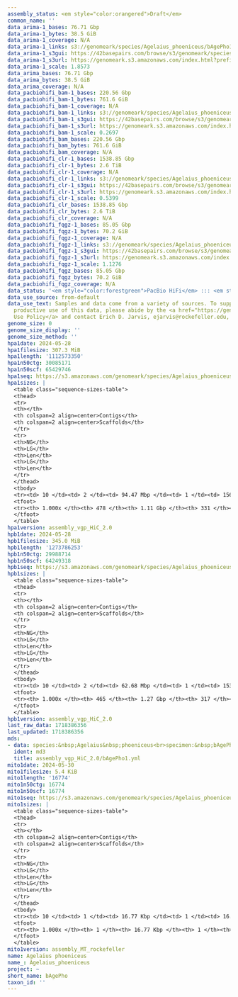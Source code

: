 ```yaml
---
assembly_status: <em style="color:orangered">Draft</em>
common_name: ''
data_arima-1_bases: 76.71 Gbp
data_arima-1_bytes: 38.5 GiB
data_arima-1_coverage: N/A
data_arima-1_links: s3://genomeark/species/Agelaius_phoeniceus/bAgePho1/genomic_data/arima/<br>
data_arima-1_s3gui: https://42basepairs.com/browse/s3/genomeark/species/Agelaius_phoeniceus/bAgePho1/genomic_data/arima/
data_arima-1_s3url: https://genomeark.s3.amazonaws.com/index.html?prefix=species/Agelaius_phoeniceus/bAgePho1/genomic_data/arima/
data_arima-1_scale: 1.8573
data_arima_bases: 76.71 Gbp
data_arima_bytes: 38.5 GiB
data_arima_coverage: N/A
data_pacbiohifi_bam-1_bases: 220.56 Gbp
data_pacbiohifi_bam-1_bytes: 761.6 GiB
data_pacbiohifi_bam-1_coverage: N/A
data_pacbiohifi_bam-1_links: s3://genomeark/species/Agelaius_phoeniceus/bAgePho1/genomic_data/pacbio_hifi/<br>
data_pacbiohifi_bam-1_s3gui: https://42basepairs.com/browse/s3/genomeark/species/Agelaius_phoeniceus/bAgePho1/genomic_data/pacbio_hifi/
data_pacbiohifi_bam-1_s3url: https://genomeark.s3.amazonaws.com/index.html?prefix=species/Agelaius_phoeniceus/bAgePho1/genomic_data/pacbio_hifi/
data_pacbiohifi_bam-1_scale: 0.2697
data_pacbiohifi_bam_bases: 220.56 Gbp
data_pacbiohifi_bam_bytes: 761.6 GiB
data_pacbiohifi_bam_coverage: N/A
data_pacbiohifi_clr-1_bases: 1538.85 Gbp
data_pacbiohifi_clr-1_bytes: 2.6 TiB
data_pacbiohifi_clr-1_coverage: N/A
data_pacbiohifi_clr-1_links: s3://genomeark/species/Agelaius_phoeniceus/bAgePho1/genomic_data/pacbio_hifi/<br>
data_pacbiohifi_clr-1_s3gui: https://42basepairs.com/browse/s3/genomeark/species/Agelaius_phoeniceus/bAgePho1/genomic_data/pacbio_hifi/
data_pacbiohifi_clr-1_s3url: https://genomeark.s3.amazonaws.com/index.html?prefix=species/Agelaius_phoeniceus/bAgePho1/genomic_data/pacbio_hifi/
data_pacbiohifi_clr-1_scale: 0.5399
data_pacbiohifi_clr_bases: 1538.85 Gbp
data_pacbiohifi_clr_bytes: 2.6 TiB
data_pacbiohifi_clr_coverage: N/A
data_pacbiohifi_fqgz-1_bases: 85.05 Gbp
data_pacbiohifi_fqgz-1_bytes: 70.2 GiB
data_pacbiohifi_fqgz-1_coverage: N/A
data_pacbiohifi_fqgz-1_links: s3://genomeark/species/Agelaius_phoeniceus/bAgePho1/genomic_data/pacbio_hifi/<br>
data_pacbiohifi_fqgz-1_s3gui: https://42basepairs.com/browse/s3/genomeark/species/Agelaius_phoeniceus/bAgePho1/genomic_data/pacbio_hifi/
data_pacbiohifi_fqgz-1_s3url: https://genomeark.s3.amazonaws.com/index.html?prefix=species/Agelaius_phoeniceus/bAgePho1/genomic_data/pacbio_hifi/
data_pacbiohifi_fqgz-1_scale: 1.1276
data_pacbiohifi_fqgz_bases: 85.05 Gbp
data_pacbiohifi_fqgz_bytes: 70.2 GiB
data_pacbiohifi_fqgz_coverage: N/A
data_status: '<em style="color:forestgreen">PacBio HiFi</em> ::: <em style="color:forestgreen">Arima</em>'
data_use_source: from-default
data_use_text: Samples and data come from a variety of sources. To support fair and
  productive use of this data, please abide by the <a href="https://genome10k.soe.ucsc.edu/data-use-policies/">Data
  Use Policy</a> and contact Erich D. Jarvis, ejarvis@rockefeller.edu, with any questions.
genome_size: 0
genome_size_display: ''
genome_size_method: ''
hpa1date: 2024-05-28
hpa1filesize: 307.3 MiB
hpa1length: '1112573350'
hpa1n50ctg: 30085171
hpa1n50scf: 65429746
hpa1seq: https://s3.amazonaws.com/genomeark/species/Agelaius_phoeniceus/bAgePho1/assembly_vgp_HiC_2.0/bAgePho1.HiC.hap1.20240528.fasta.gz
hpa1sizes: |
  <table class="sequence-sizes-table">
  <thead>
  <tr>
  <th></th>
  <th colspan=2 align=center>Contigs</th>
  <th colspan=2 align=center>Scaffolds</th>
  </tr>
  <tr>
  <th>NG</th>
  <th>LG</th>
  <th>Len</th>
  <th>LG</th>
  <th>Len</th>
  </tr>
  </thead>
  <tbody>
  <tr><td> 10 </td><td> 2 </td><td> 94.47 Mbp </td><td> 1 </td><td> 156.56 Mbp </td></tr><tr><td> 20 </td><td> 3 </td><td> 63.05 Mbp </td><td> 2 </td><td> 118.04 Mbp </td></tr><tr><td> 30 </td><td> 5 </td><td> 49.53 Mbp </td><td> 3 </td><td> 116.76 Mbp </td></tr><tr><td> 40 </td><td> 8 </td><td> 37.34 Mbp </td><td> 4 </td><td> 74.45 Mbp </td></tr><tr style="background-color:#cccccc;"><td> 50 </td><td> 11 </td><td style="background-color:#88ff88;"> 30.09 Mbp </td><td> 6 </td><td style="background-color:#88ff88;"> 65.43 Mbp </td></tr><tr><td> 60 </td><td> 15 </td><td> 21.06 Mbp </td><td> 8 </td><td> 38.33 Mbp </td></tr><tr><td> 70 </td><td> 21 </td><td> 17.85 Mbp </td><td> 11 </td><td> 23.37 Mbp </td></tr><tr><td> 80 </td><td> 29 </td><td> 11.05 Mbp </td><td> 17 </td><td> 15.93 Mbp </td></tr><tr><td> 90 </td><td> 44 </td><td> 4.41 Mbp </td><td> 27 </td><td> 7.67 Mbp </td></tr><tr><td> 100 </td><td> 478 </td><td> 20.17 Kbp </td><td> 331 </td><td> 20.17 Kbp </td></tr></tbody>
  <tfoot>
  <tr><th> 1.000x </th><th> 478 </th><th> 1.11 Gbp </th><th> 331 </th><th> 1.11 Gbp </th></tr>
  </tfoot>
  </table>
hpa1version: assembly_vgp_HiC_2.0
hpb1date: 2024-05-28
hpb1filesize: 345.0 MiB
hpb1length: '1273786253'
hpb1n50ctg: 29988714
hpb1n50scf: 64249318
hpb1seq: https://s3.amazonaws.com/genomeark/species/Agelaius_phoeniceus/bAgePho1/assembly_vgp_HiC_2.0/bAgePho1.HiC.hap2.20240528.fasta.gz
hpb1sizes: |
  <table class="sequence-sizes-table">
  <thead>
  <tr>
  <th></th>
  <th colspan=2 align=center>Contigs</th>
  <th colspan=2 align=center>Scaffolds</th>
  </tr>
  <tr>
  <th>NG</th>
  <th>LG</th>
  <th>Len</th>
  <th>LG</th>
  <th>Len</th>
  </tr>
  </thead>
  <tbody>
  <tr><td> 10 </td><td> 2 </td><td> 62.68 Mbp </td><td> 1 </td><td> 153.85 Mbp </td></tr><tr><td> 20 </td><td> 4 </td><td> 56.96 Mbp </td><td> 2 </td><td> 118.82 Mbp </td></tr><tr><td> 30 </td><td> 6 </td><td> 52.59 Mbp </td><td> 3 </td><td> 118.42 Mbp </td></tr><tr><td> 40 </td><td> 9 </td><td> 38.69 Mbp </td><td> 5 </td><td> 74.23 Mbp </td></tr><tr style="background-color:#cccccc;"><td> 50 </td><td> 12 </td><td style="background-color:#88ff88;"> 29.99 Mbp </td><td> 7 </td><td style="background-color:#88ff88;"> 64.25 Mbp </td></tr><tr><td> 60 </td><td> 18 </td><td> 19.75 Mbp </td><td> 9 </td><td> 42.37 Mbp </td></tr><tr><td> 70 </td><td> 25 </td><td> 16.54 Mbp </td><td> 13 </td><td> 21.86 Mbp </td></tr><tr><td> 80 </td><td> 36 </td><td> 8.06 Mbp </td><td> 20 </td><td> 14.55 Mbp </td></tr><tr><td> 90 </td><td> 57 </td><td> 3.85 Mbp </td><td> 33 </td><td> 6.46 Mbp </td></tr><tr><td> 100 </td><td> 465 </td><td> 18.52 Kbp </td><td> 317 </td><td> 18.52 Kbp </td></tr></tbody>
  <tfoot>
  <tr><th> 1.000x </th><th> 465 </th><th> 1.27 Gbp </th><th> 317 </th><th> 1.27 Gbp </th></tr>
  </tfoot>
  </table>
hpb1version: assembly_vgp_HiC_2.0
last_raw_data: 1718386356
last_updated: 1718386356
mds:
- data: species:&nbsp;Agelaius&nbsp;phoeniceus<br>specimen:&nbsp;bAgePho1<br>projects:&nbsp;<br>&nbsp;&nbsp;-&nbsp;vgp<br>assembled_by_group:&nbsp;Rockefeller<br>data_location:&nbsp;S3<br>release_to:&nbsp;S3<br>combine_for_curation:&nbsp;true<br>hap1:&nbsp;s3://genomeark/species/Agelaius_phoeniceus/bAgePho1/assembly_vgp_HiC_2.0/bAgePho1.HiC.hap1.20240528.fasta.gz<br>hap2:&nbsp;s3://genomeark/species/Agelaius_phoeniceus/bAgePho1/assembly_vgp_HiC_2.0/bAgePho1.HiC.hap2.20240528.fasta.gz<br>pretext_hap1:&nbsp;s3://genomeark/species/Agelaius_phoeniceus/bAgePho1/assembly_vgp_HiC_2.0/evaluation/hap1/pretext/bAgePho1_hap1_s2.pretext<br>pretext_hap2:&nbsp;s3://genomeark/species/Agelaius_phoeniceus/bAgePho1/assembly_vgp_HiC_2.0/evaluation/hap2/pretext/bAgePho1_hap2_s2.pretext<br>kmer_spectra_img:&nbsp;s3://genomeark/species/Agelaius_phoeniceus/bAgePho1/assembly_vgp_HiC_2.0/evaluation/merqury/bAgePho1_png/<br>pacbio_read_dir:&nbsp;s3://genomeark/species/Agelaius_phoeniceus/bAgePho1/genomic_data/pacbio_hifi/<br>pacbio_read_type:&nbsp;hifi<br>bionano_cmap_dir:&nbsp;s3://genomeark/species/Agelaius_phoeniceus/bAgePho1/genomic_data/bionano/<br>hic_read_dir:&nbsp;s3://genomeark/species/Agelaius_phoeniceus/bAgePho1/genomic_data/arima/<br>mito:&nbsp;s3://genomeark/species/Agelaius_phoeniceus/bAgePho1/assembly_MT_rockefeller/bAgePho1.MT.20240530.fasta.gz<br>pipeline:&nbsp;<br>&nbsp;&nbsp;-&nbsp;hifiasm&nbsp;(0.19.8+galaxy0)<br>&nbsp;&nbsp;-&nbsp;solve&nbsp;(3.7)<br>&nbsp;&nbsp;-&nbsp;yahs&nbsp;(1.2a.2+galaxy1)<br>notes:&nbsp;This&nbsp;was&nbsp;a&nbsp;Hifiasm-HiC&nbsp;assembly&nbsp;of&nbsp;bAgePho1,&nbsp;resulting&nbsp;in&nbsp;two&nbsp;complete&nbsp;haplotypes.&nbsp;This&nbsp;sample&nbsp;had&nbsp;Bionano.&nbsp;HiC&nbsp;scaffolding&nbsp;was&nbsp;performed&nbsp;with&nbsp;YaHS.&nbsp;&nbsp;The&nbsp;HiC&nbsp;prep&nbsp;kit&nbsp;used&nbsp;was&nbsp;Swift-IDT&nbsp;library&nbsp;prep.&nbsp;
  ident: md3
  title: assembly_vgp_HiC_2.0/bAgePho1.yml
mito1date: 2024-05-30
mito1filesize: 5.4 KiB
mito1length: '16774'
mito1n50ctg: 16774
mito1n50scf: 16774
mito1seq: https://s3.amazonaws.com/genomeark/species/Agelaius_phoeniceus/bAgePho1/assembly_MT_rockefeller/bAgePho1.MT.20240530.fasta.gz
mito1sizes: |
  <table class="sequence-sizes-table">
  <thead>
  <tr>
  <th></th>
  <th colspan=2 align=center>Contigs</th>
  <th colspan=2 align=center>Scaffolds</th>
  </tr>
  <tr>
  <th>NG</th>
  <th>LG</th>
  <th>Len</th>
  <th>LG</th>
  <th>Len</th>
  </tr>
  </thead>
  <tbody>
  <tr><td> 10 </td><td> 1 </td><td> 16.77 Kbp </td><td> 1 </td><td> 16.77 Kbp </td></tr><tr><td> 20 </td><td> 1 </td><td> 16.77 Kbp </td><td> 1 </td><td> 16.77 Kbp </td></tr><tr><td> 30 </td><td> 1 </td><td> 16.77 Kbp </td><td> 1 </td><td> 16.77 Kbp </td></tr><tr><td> 40 </td><td> 1 </td><td> 16.77 Kbp </td><td> 1 </td><td> 16.77 Kbp </td></tr><tr style="background-color:#cccccc;"><td> 50 </td><td> 1 </td><td style="background-color:#ff8888;"> 16.77 Kbp </td><td> 1 </td><td style="background-color:#ff8888;"> 16.77 Kbp </td></tr><tr><td> 60 </td><td> 1 </td><td> 16.77 Kbp </td><td> 1 </td><td> 16.77 Kbp </td></tr><tr><td> 70 </td><td> 1 </td><td> 16.77 Kbp </td><td> 1 </td><td> 16.77 Kbp </td></tr><tr><td> 80 </td><td> 1 </td><td> 16.77 Kbp </td><td> 1 </td><td> 16.77 Kbp </td></tr><tr><td> 90 </td><td> 1 </td><td> 16.77 Kbp </td><td> 1 </td><td> 16.77 Kbp </td></tr><tr><td> 100 </td><td> 1 </td><td> 16.77 Kbp </td><td> 1 </td><td> 16.77 Kbp </td></tr></tbody>
  <tfoot>
  <tr><th> 1.000x </th><th> 1 </th><th> 16.77 Kbp </th><th> 1 </th><th> 16.77 Kbp </th></tr>
  </tfoot>
  </table>
mito1version: assembly_MT_rockefeller
name: Agelaius phoeniceus
name_: Agelaius_phoeniceus
project: ~
short_name: bAgePho
taxon_id: ''
---
```


